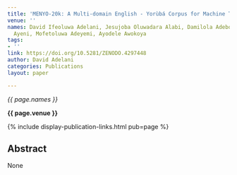 ```yaml
---
title: 'MENYO-20k: A Multi-domain English - Yorùbá Corpus for Machine Translation'
venue: ''
names: David Ifeoluwa Adelani, Jesujoba Oluwadara Alabi, Damilola Adebonojo, Adesina
  Ayeni, Mofetoluwa Adeyemi, Ayodele Awokoya
tags:
- ''
link: https://doi.org/10.5281/ZENODO.4297448
author: David Adelani
categories: Publications
layout: paper

---
```


*{{ page.names }}*

**{{ page.venue }}**

{% include display-publication-links.html pub=page %}

## Abstract

None